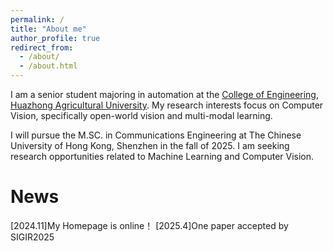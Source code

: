 ```yaml
---
permalink: /
title: "About me"
author_profile: true
redirect_from: 
  - /about/
  - /about.html
---
```

I am a senior student majoring in automation at the [College of Engineering](https://cet.hzau.edu.cn/), [Huazhong Agricultural University](https://www.hzau.edu.cn/). My research interests focus on Computer Vision, specifically open-world vision and multi-modal learning. 

I will pursue the M.SC. in Communications Engineering at The Chinese University of Hong Kong, Shenzhen in the fall of 2025. I am seeking research opportunities related to Machine Learning and Computer Vision.

News
======

[2024.11]My Homepage is online！
[2025.4]One paper accepted by SIGIR2025


